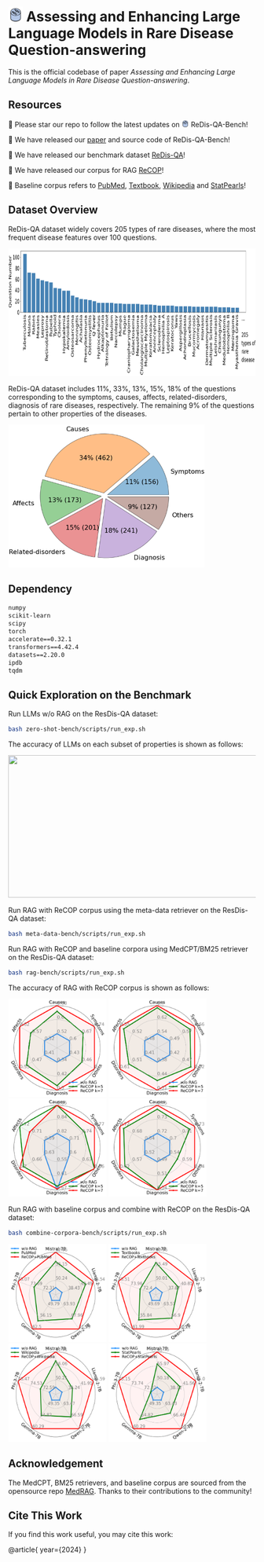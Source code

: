 # <img width="30" height="30" src="./figures/logo.png"> Assessing and Enhancing Large Language Models in Rare Disease Question-answering


This is the official codebase of paper _Assessing and Enhancing Large Language Models in Rare Disease Question-answering_.


## Resources
:star2: Please star our repo to follow the latest updates on <img width="15" height="15" src="./figures/logo.png"> ReDis-QA-Bench!

:mega: We have released our [paper]() and source code of ReDis-QA-Bench!

:orange_book: We have released our benchmark dataset [ReDis-QA]()!

:closed_book: We have released our corpus for RAG [ReCOP]()!

:blue_book: Baseline corpus refers to [PubMed](https://huggingface.co/datasets/MedRAG/pubmed), [Textbook](https://huggingface.co/datasets/MedRAG/textbooks), [Wikipedia](https://huggingface.co/datasets/MedRAG/wikipedia) and [StatPearls](https://huggingface.co/datasets/MedRAG/statpearls)!



## Dataset Overview

ReDis-QA dataset widely covers 205 types of rare diseases, where the most frequent disease features over 100 questions.

<img width="900" height="260" src="./figures/disease_freq.png">

ReDis-QA dataset includes 11\%, 33\%, 13\%, 15\%, 18\% of the questions corresponding to the symptoms, causes, affects, related-disorders, diagnosis of rare diseases, respectively. 
The remaining 9\% of the questions pertain to other properties of the diseases.

<img width="400" height="290" src="./figures/theme_ratio.png">


## Dependency
```
numpy
scikit-learn
scipy
torch
accelerate==0.32.1
transformers==4.42.4
datasets==2.20.0
ipdb
tqdm
```

## Quick Exploration on the Benchmark

Run LLMs w/o RAG on the ResDis-QA dataset:
```bash
bash zero-shot-bench/scripts/run_exp.sh
```

The accuracy of LLMs on each subset of properties is shown as follows:

<img width="600" height="290" src="https://github.com/guanchuwang/redis-bench/blob/main/figures/llm_results.png">

Run RAG with ReCOP corpus using the meta-data retriever on the ResDis-QA dataset:
```bash
bash meta-data-bench/scripts/run_exp.sh
```

Run RAG with ReCOP and baseline corpora using MedCPT/BM25 retriever on the ResDis-QA dataset:
```bash
bash rag-bench/scripts/run_exp.sh
```

The accuracy of RAG with ReCOP corpus is shown as follows:

<img width="200" height="200" src="./figures/radar_Mistral-7B-v0.2.png">&nbsp;<img width="200" height="200" src="./figures/radar_Gemma-1.1-7B.png">&nbsp;<img width="200" height="200" src="./figures/radar_Phi-3-7B.png">&nbsp;<img width="200" height="200" src="./figures/radar_Qwen-2-7B.png">

Run RAG with baseline corpus and combine with ReCOP on the ResDis-QA dataset:
```bash
bash combine-corpora-bench/scripts/run_exp.sh
```

<img width="200" height="200" src="./figures/radar_PubMed.png">&nbsp;<img width="200" height="200" src="./figures/radar_Textbooks.png">&nbsp;<img width="200" height="200" src="./figures/radar_Wikipedia.png">&nbsp;<img width="200" height="200" src="./figures/radar_StatPearls.png">

## Acknowledgement

The MedCPT, BM25 retrievers, and baseline corpus are sourced from the opensource repo [MedRAG](https://github.com/Teddy-XiongGZ/MedRAG). 
Thanks to their contributions to the community!

## Cite This Work

If you find this work useful, you may cite this work:

@article{
    year={2024}
}